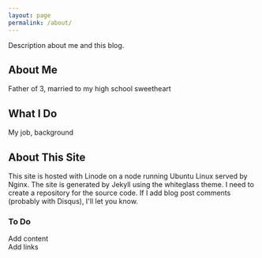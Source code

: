 ```yaml
---
layout: page
permalink: /about/
---
```


Description about me and this blog.

## About Me

Father of 3, married to my high school sweetheart

## What I Do

My job, background

## About This Site

This site is hosted with Linode on a node running Ubuntu Linux served by
Nginx. The site is generated by Jekyll using the whiteglass theme. I need
to create a repository for the source code. If I add blog post comments
(probably with Disqus), I'll let you know.

### To Do
Add content \
Add links
